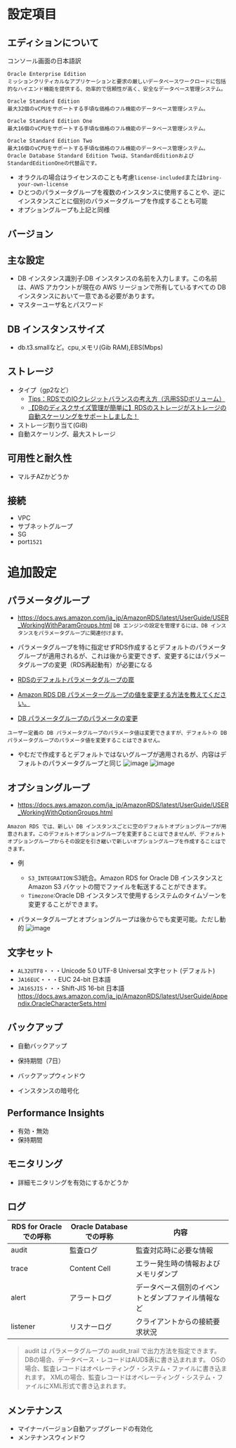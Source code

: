 
# 設定項目
## エディションについて
コンソール画面の日本語訳
```
Oracle Enterprise Edition
ミッションクリティカルなアプリケーションと要求の厳しいデータベースワークロードに包括的なハイエンド機能を提供する、効率的で信頼性が高く、安全なデータベース管理システム。

Oracle Standard Edition
最大32個のvCPUをサポートする手頃な価格のフル機能のデータベース管理システム。

Oracle Standard Edition One
最大16個のvCPUをサポートする手頃な価格のフル機能のデータベース管理システム。

Oracle Standard Edition Two
最大16個のvCPUをサポートする手頃な価格のフル機能のデータベース管理システム。 Oracle Database Standard Edition Twoは、StandardEditionおよびStandardEditionOneの代替品です。
```

- オラクルの場合はライセンスのことも考慮`license-included`または`bring-your-own-license`
- ひとつのパラメータグループを複数のインスタンスに使用することや、逆にインスタンスごとに個別のパラメータグループを作成することも可能
- オプショングループも上記と同様

## バージョン

## 主な設定
- DB インスタンス識別子:DB インスタンスの名前を入力します。この名前は、AWS アカウントが現在の AWS リージョンで所有しているすべての DB インスタンスにおいて一意である必要があります。
- マスターユーザ名とパスワード

## DB インスタンスサイズ
- db.t3.smallなど。cpu,メモリ(Gib RAM),EBS(Mbps)

## ストレージ
- タイプ（gp2など）
  - [Tips：RDSでのIOクレジットバランスの考え方（汎用SSDボリューム）](https://dev.classmethod.jp/articles/rds_gp2_iocreditbarance/)
  - [【DBのディスクサイズ管理が簡単に】RDSのストレージがストレージの自動スケーリングをサポートしました！](https://dev.classmethod.jp/articles/rds-storage-auto-scaling/)
- ストレージ割り当て(GiB)
- 自動スケーリング、最大ストレージ

## 可用性と耐久性
- マルチAZかどうか

## 接続
- VPC
- サブネットグループ
- SG
- port`1521`

# 追加設定
## パラメータグループ
- https://docs.aws.amazon.com/ja_jp/AmazonRDS/latest/UserGuide/USER_WorkingWithParamGroups.html
`DB エンジンの設定を管理するには、DB インスタンスをパラメータグループに関連付けます。`

- パラメータグループを特に指定せずRDS作成するとデフォルトのパラメータグループが適用されるが、これは後から変更できず、変更するにはパラメータグループの変更（RDS再起動有）が必要になる
- [RDSのデフォルトパラメータグループの罠](https://qiita.com/ssssasaki/items/f4ab5aacaf1b724ffc50)
- [Amazon RDS DB パラメーターグループの値を変更する方法を教えてください。](https://aws.amazon.com/jp/premiumsupport/knowledge-center/rds-modify-parameter-group-values/)
- [DB パラメータグループのパラメータの変更](https://docs.aws.amazon.com/ja_jp/AmazonRDS/latest/UserGuide/USER_WorkingWithParamGroups.html#USER_WorkingWithParamGroups.Modifying)
```
ユーザー定義の DB パラメータグループのパラメータ値は変更できますが、デフォルトの DB パラメータグループのパラメータ値を変更することはできません。
```

- やむだで作成するとデフォルトではないグループが適用されるが、内容はデフォルトのパラメータグループと同じ
![image](https://user-images.githubusercontent.com/60077121/98461421-4b59aa80-21ef-11eb-9a6d-c35464b969f6.png)
![image](https://user-images.githubusercontent.com/60077121/98461557-6842ad80-21f0-11eb-903d-0993c2dfbef7.png)


## オプショングループ
- https://docs.aws.amazon.com/ja_jp/AmazonRDS/latest/UserGuide/USER_WorkingWithOptionGroups.html
```
Amazon RDS では、新しい DB インスタンスごとに空のデフォルトオプショングループが用意されます。このデフォルトオプショングループを変更することはできませんが、デフォルトオプショングループからその設定を引き継いで新しいオプショングループを作成することはできます。
```
- 例
  - `S3_INTEGRATION`:S3統合。Amazon RDS for Oracle DB インスタンスと Amazon S3 バケットの間でファイルを転送することができます。
  - `Timezone`:Oracle DB インスタンスで使用するシステムのタイムゾーンを変更することができます。

- パラメータグループとオプショングループは後からでも変更可能。ただし動的
![image](https://user-images.githubusercontent.com/60077121/98460610-2e21dd80-21e9-11eb-9fc2-667819bb1cae.png)


## 文字セット
- `AL32UTF8`・・・Unicode 5.0 UTF-8 Universal 文字セット (デフォルト)
- `JA16EUC`・・・EUC 24-bit 日本語
- `JA16SJIS`・・・Shift-JIS 16-bit 日本語
https://docs.aws.amazon.com/ja_jp/AmazonRDS/latest/UserGuide/Appendix.OracleCharacterSets.html


## バックアップ
- 自動バックアップ
- 保持期間（7日）
- バックアップウィンドウ

- インスタンスの暗号化

## Performance Insights
- 有効・無効
- 保持期間

## モニタリング
- 詳細モニタリングを有効にするかどうか

## ログ
| RDS for Oracle での呼称  | Oracle Database での呼称 | 内容 |
| ------------- | ------------- | ------------- | 
| audit  | 監査ログ | 監査対応時に必要な情報 |
| trace  | Content Cell  | エラー発生時の情報およびメモリダンプ |
| alert  | アラートログ | データベース個別のイベントとダンプファイル情報など |
| listener  | リスナーログ  | クライアントからの接続要求状況 |

> audit は パラメータグループの audit_trail で出力方法を指定できます。
> DBの場合、データベース・レコードはAUD$表に書き込まれます。
> OSの場合、監査レコードはオペレーティング・システム・ファイルに書き込まれます。
> XMLの場合、監査レコードはオペレーティング・システム・ファイルにXML形式で書き込まれます。

## メンテナンス
- マイナーバージョン自動アップグレードの有効化
- メンテナンスウィンドウ
